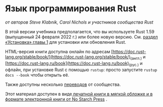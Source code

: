 # Язык программирования Rust

*от авторов Steve Klabnik, Carol Nichols и участников сообщества Rust*

В этой версии учебника предполагается, что вы используете Rust 1.59 (выпущенный 24 февраля 2022 г.) или более новую версию. См. [раздел «Установка» главы 1]<!-- игнорировать --> для установки или обновления Rust.

HTML-версия книги доступна онлайн по адресам [https://doc.rust-lang.org/stable/book/](https://doc.rust-lang.org/stable/book/)<sub>(англ.)</sub> и [https://doc.rust-lang.ru/book](https://doc.rust-lang.ru/book)<sub>(рус.)</sub> и офлайн, при установке Rust с помощью `rustup`: просто запустите `rustup docs --book` чтобы открыть её.

Также доступны несколько [переводов] от сообщества.

Этот материал доступен в виде[ печатной книги в мягкой обложке и в формате электронной книги от No Starch Press] .


[раздел «Установка» главы 1]: ch01-01-installation.html
[ печатной книги в мягкой обложке и в формате электронной книги от No Starch Press]: https://nostarch.com/rust
[переводов]: appendix-06-translation.html